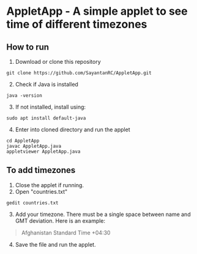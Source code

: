 # AppletApp - A simple applet to see time of different timezones  

## How to run  
1. Download or clone this repository  
```
git clone https://github.com/SayantanRC/AppletApp.git
```
2. Check if Java is installed  
```
java -version
```
3. If not installed, install using:
```
sudo apt install default-java
```
4. Enter into cloned directory and run the applet
```
cd AppletApp
javac AppletApp.java
appletviewer AppletApp.java
```

## To add timezones
1. Close the applet if running.
2. Open "countries.txt"
```
gedit countries.txt
```
3. Add your timezone. There must be a single space between name and GMT deviation. Here is an example:
> Afghanistan Standard Time +04:30
4. Save the file and run the applet.
